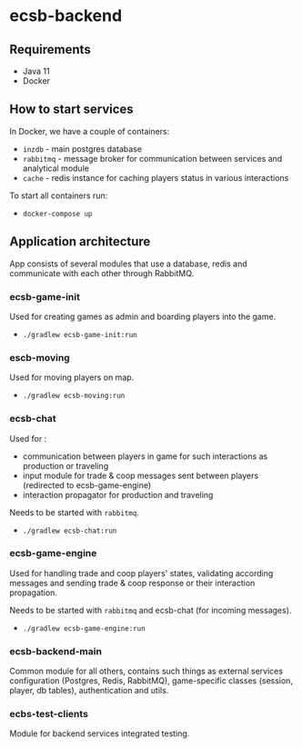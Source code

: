 # ecsb-backend

## Requirements

- Java 11
- Docker

## How to start services

In Docker, we have a couple of containers:

- `inzdb` - main postgres database
- `rabbitmq` - message broker for communication between services and analytical module
- `cache` - redis instance for caching players status in various interactions

To start all containers run:

- `docker-compose up`

## Application architecture
App consists of several modules that use a database, redis and communicate with each other through RabbitMQ.

### ecsb-game-init

Used for creating games as admin and boarding players into the game.

- `./gradlew ecsb-game-init:run`

### escb-moving

Used for moving players on map.

- `./gradlew ecsb-moving:run`

### ecsb-chat 

Used for :
- communication between players in game for such interactions as production or traveling
- input module for trade & coop messages sent between players (redirected to ecsb-game-engine)
- interaction propagator for production and traveling

Needs to be started with `rabbitmq`.

- `./gradlew ecsb-chat:run`

### ecsb-game-engine

Used for handling trade and coop players' states, validating according messages and sending
trade & coop response or their interaction propagation.

Needs to be started with `rabbitmq` and ecsb-chat (for incoming messages).

- `./gradlew ecsb-game-engine:run`

### ecsb-backend-main

Common module for all others, contains such things as external services configuration (Postgres, Redis, RabbitMQ),
game-specific classes (session, player, db tables), authentication and utils.

### ecbs-test-clients

Module for backend services integrated testing.
